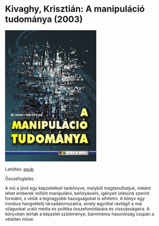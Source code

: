 # <a name="id_293">Kivaghy, Krisztián: A manipuláció tudománya (2003)</a>
<img src="https://github.com/BercziSandor/calibre_lib/raw/main/Kivaghy%2C%20Krisztian/A%20manipulacio%20tudomanya%20%28293%29/cover.jpg" alt="cover" width="300"/>

Letöltés: [epub](https://github.com/BercziSandor/calibre_lib/raw/main/Kivaghy%2C%20Krisztian/A%20manipulacio%20tudomanya%20%28293%29/A%20manipulacio%20tudomanya%20-%20Kivaghy%2C%20Krisztian.epub)

Összefoglalás:
<div>
<p>A mű a jövő egy képzeletbeli tankönyve, melyből meg­tanulhatjuk, miként lehet emberek millióit manipulálni, befolyásolni, igényeit ízlésünk szerint formálni, s velük a legnagyobb hazugságokat is elhitetni. A könyv egy ironikus hangvételű társadalomszatíra, amely egyúttal rávilágít a mai világunkat uraló média és politika összefonódására és visszásságaira. A könyvben leírtak a képzelet szüleménye, bárminemu hasonlóság csupán a véletlen műve.</p></div>

